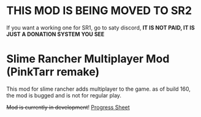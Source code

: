 # THIS MOD IS BEING MOVED TO SR2

If you want a working one for SR1, go to saty discord, **IT IS NOT PAID, IT IS JUST A DONATION SYSTEM YOU SEE**

# Slime Rancher Multiplayer Mod (PinkTarr remake)

This mod for slime rancher adds multiplayer to the game. as of build 160, the mod is bugged and is not for regular play.

~~Mod is currently in development~~! [Progress Sheet](https://docs.google.com/spreadsheets/d/1o2AeWrswp85pCVJ7mCc6xqgt19QHIlmC0niEI1JCnag/edit?usp=sharing)
